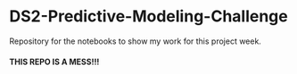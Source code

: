 # DS2-Predictive-Modeling-Challenge
Repository for the notebooks to show my work for this project week. 

#### THIS REPO IS A MESS!!!
